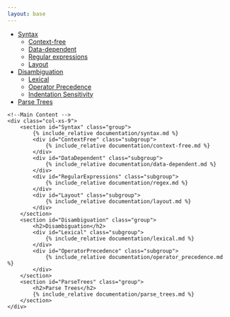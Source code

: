 ```yaml
---
layout: base
---
```


<script type="text/javascript">
	$('body').scrollspy({
	    target: '.bs-docs-sidebar',
	    offset: 40
	});
</script>


<div class="row">
    <!--Nav Bar -->
    <nav class="col-xs-3 bs-docs-sidebar">
        <ul id="sidebar" class="nav nav-stacked fixed">
            <li>
                <a href="#Syntax">Syntax</a>
                <ul class="nav nav-stacked">
                	<li><a href="#ContextFree">Context-free</a></li>
                	<li><a href="#DataDependent">Data-dependent</a></li>
                    <li><a href="#RegularExpressions">Regular expressions</a></li>
                    <li><a href="#Layout">Layout</a></li>
                </ul>
            </li>
    		<li>
                <a href="#Disambiguation">Disambiguation</a>
                <ul class="nav nav-stacked">
                    <li><a href="#Lexical">Lexical</a></li>
                	<li><a href="#OperatorPrecedence">Operator Precedence</a></li>
                    <li><a href="#OperatorPrecedence">Indentation Sensitivity</a></li>
                </ul>
            </li>
            <li>
                <a href="#ParseTrees">Parse Trees</a>
            </li>
        </ul>
    </nav>

    <!--Main Content -->
    <div class="col-xs-9">
        <section id="Syntax" class="group">
        	{% include_relative documentation/syntax.md %}
        	<div id="ContextFree" class="subgroup">
                {% include_relative documentation/context-free.md %}
            </div>
            <div id="DataDependent" class="subgroup">
                {% include_relative documentation/data-dependent.md %}
            </div>
            <div id="RegularExpressions" class="subgroup">
                {% include_relative documentation/regex.md %}
            </div>
            <div id="Layout" class="subgroup">
                {% include_relative documentation/layout.md %}
            </div>
        </section>
        <section id="Disambiguation" class="group">
        	<h2>Disambiguation</h2>
        	<div id="Lexical" class="subgroup">
                {% include_relative documentation/lexical.md %}
            </div>
            <div id="OperatorPrecedence" class="subgroup">
                {% include_relative documentation/operator_precedence.md %}
            </div>
        </section>
        <section id="ParseTrees" class="group">
            <h2>Parse Trees</h2>
            {% include_relative documentation/parse_trees.md %}
        </section>
    </div>
</div>
